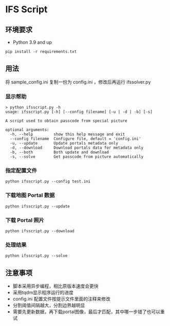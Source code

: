 # IFS Script

## 环境要求

- Python 3.9 and up

```shell
pip install -r requirements.txt
```

## 用法

将 sample_config.ini 复制一份为 config.ini ，修改后再运行 ifssolver.py

### 显示帮助

```
> python ifsscript.py -h
usage: ifsscript.py [-h] [--config filename] [-u | -d | -b] [-s]

A script used to obtain passcode from special picture

optional arguments:
  -h, --help         show this help message and exit
  --config filename  Configure file, default = 'config.ini'
  -u, --update       Update portals metadata only
  -d, --download     Download portals data for metadata only
  -b, --both         Both update and download
  -s, --solve        Get passcode from picture automatically
```

### 指定配置文件

```shell
python ifsscript.py --config test.ini
```

### 下载地图 Portal 数据

```shell
python ifsscript.py --update
```

### 下载 Portal 照片

```shell
python ifsscript.py --download
```

### 处理结果

```shell
python ifsscript.py --solve
```

## 注意事项

- 脚本采用异步编程，相比原版本速度会更快
- 采用tqdm显示程序运行的进度 
- config.ini 配置文件按提示文件里面的注释来修改
- 分割阈值间隔越大，分割边界越明显
- 需要先更新数据，再下载portal图像，最后才匹配，其中哪一步错了也可以重试
